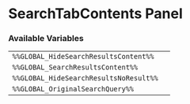 # SearchTabContents Panel

### Available Variables
|||
|---|---|
| `%%GLOBAL_HideSearchResultsContent%%` |
| `%%GLOBAL_SearchResultsContent%%` |
| `%%GLOBAL_HideSearchResultsNoResult%%` |
| `%%GLOBAL_OriginalSearchQuery%%` |
